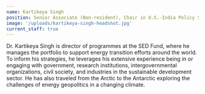 ```yaml
---
name: Kartikeya Singh
position: Senior Associate (Non-resident), Chair in U.S.-India Policy Studies
image: '/uploads/kartikeya-singh-headshot.jpg'
current_staff: true
---
```


Dr. Kartikeya Singh is director of programmes at the SED Fund, where he manages the portfolio to support energy transition efforts around the world. To inform his strategies, he leverages his extensive experience being in or engaging with government, research institutions, intergovernmental organizations, civil society, and industries in the sustainable development sector. He has also traveled from the Arctic to the Antarctic exploring the challenges of energy geopolitics in a changing climate.
